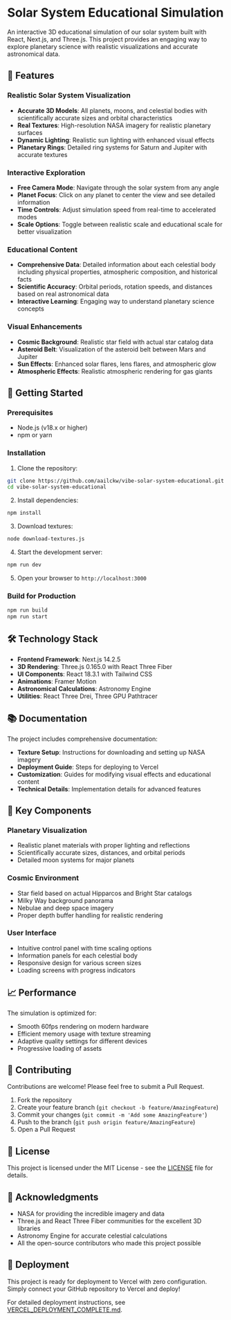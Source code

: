 # Solar System Educational Simulation

An interactive 3D educational simulation of our solar system built with React, Next.js, and Three.js. This project provides an engaging way to explore planetary science with realistic visualizations and accurate astronomical data.

## 🌌 Features

### Realistic Solar System Visualization
- **Accurate 3D Models**: All planets, moons, and celestial bodies with scientifically accurate sizes and orbital characteristics
- **Real Textures**: High-resolution NASA imagery for realistic planetary surfaces
- **Dynamic Lighting**: Realistic sun lighting with enhanced visual effects
- **Planetary Rings**: Detailed ring systems for Saturn and Jupiter with accurate textures

### Interactive Exploration
- **Free Camera Mode**: Navigate through the solar system from any angle
- **Planet Focus**: Click on any planet to center the view and see detailed information
- **Time Controls**: Adjust simulation speed from real-time to accelerated modes
- **Scale Options**: Toggle between realistic scale and educational scale for better visualization

### Educational Content
- **Comprehensive Data**: Detailed information about each celestial body including physical properties, atmospheric composition, and historical facts
- **Scientific Accuracy**: Orbital periods, rotation speeds, and distances based on real astronomical data
- **Interactive Learning**: Engaging way to understand planetary science concepts

### Visual Enhancements
- **Cosmic Background**: Realistic star field with actual star catalog data
- **Asteroid Belt**: Visualization of the asteroid belt between Mars and Jupiter
- **Sun Effects**: Enhanced solar flares, lens flares, and atmospheric glow
- **Atmospheric Effects**: Realistic atmospheric rendering for gas giants

## 🚀 Getting Started

### Prerequisites
- Node.js (v18.x or higher)
- npm or yarn

### Installation

1. Clone the repository:
```bash
git clone https://github.com/aailckw/vibe-solar-system-educational.git
cd vibe-solar-system-educational
```

2. Install dependencies:
```bash
npm install
```

3. Download textures:
```bash
node download-textures.js
```

4. Start the development server:
```bash
npm run dev
```

5. Open your browser to `http://localhost:3000`

### Build for Production

```bash
npm run build
npm run start
```

## 🛠️ Technology Stack

- **Frontend Framework**: Next.js 14.2.5
- **3D Rendering**: Three.js 0.165.0 with React Three Fiber
- **UI Components**: React 18.3.1 with Tailwind CSS
- **Animations**: Framer Motion
- **Astronomical Calculations**: Astronomy Engine
- **Utilities**: React Three Drei, Three GPU Pathtracer

## 📚 Documentation

The project includes comprehensive documentation:
- **Texture Setup**: Instructions for downloading and setting up NASA imagery
- **Deployment Guide**: Steps for deploying to Vercel
- **Customization**: Guides for modifying visual effects and educational content
- **Technical Details**: Implementation details for advanced features

## 🌟 Key Components

### Planetary Visualization
- Realistic planet materials with proper lighting and reflections
- Scientifically accurate sizes, distances, and orbital periods
- Detailed moon systems for major planets

### Cosmic Environment
- Star field based on actual Hipparcos and Bright Star catalogs
- Milky Way background panorama
- Nebulae and deep space imagery
- Proper depth buffer handling for realistic rendering

### User Interface
- Intuitive control panel with time scaling options
- Information panels for each celestial body
- Responsive design for various screen sizes
- Loading screens with progress indicators

## 📈 Performance

The simulation is optimized for:
- Smooth 60fps rendering on modern hardware
- Efficient memory usage with texture streaming
- Adaptive quality settings for different devices
- Progressive loading of assets

## 🤝 Contributing

Contributions are welcome! Please feel free to submit a Pull Request.

1. Fork the repository
2. Create your feature branch (`git checkout -b feature/AmazingFeature`)
3. Commit your changes (`git commit -m 'Add some AmazingFeature'`)
4. Push to the branch (`git push origin feature/AmazingFeature`)
5. Open a Pull Request

## 📄 License

This project is licensed under the MIT License - see the [LICENSE](LICENSE) file for details.

## 🙏 Acknowledgments

- NASA for providing the incredible imagery and data
- Three.js and React Three Fiber communities for the excellent 3D libraries
- Astronomy Engine for accurate celestial calculations
- All the open-source contributors who made this project possible

## 🚀 Deployment

This project is ready for deployment to Vercel with zero configuration. Simply connect your GitHub repository to Vercel and deploy!

For detailed deployment instructions, see [VERCEL_DEPLOYMENT_COMPLETE.md](VERCEL_DEPLOYMENT_COMPLETE.md).